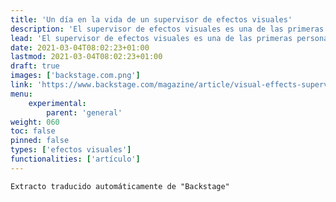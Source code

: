 ```yaml
---
title: 'Un día en la vida de un supervisor de efectos visuales'
description: 'El supervisor de efectos visuales es una de las primeras personas contratadas en una producción y suele ser una de las últimas en dejar de trabajar. Como tal, mi trabajo se divide en tres fases diferentes: preproducción, producción y postproducción. Mi jornada laboral varía considerablemente en función del trabajo, pero esto es lo que suele ser mi día en cada fase.'
lead: 'El supervisor de efectos visuales es una de las primeras personas contratadas en una producción y suele ser una de las últimas en dejar de trabajar. Como tal, mi trabajo se divide en tres fases diferentes: preproducción, producción y postproducción. Mi jornada laboral varía considerablemente en función del trabajo, pero esto es lo que suele ser mi día en cada fase.'
date: 2021-03-04T08:02:23+01:00
lastmod: 2021-03-04T08:02:23+01:00
draft: true
images: ['backstage.com.png']
link: 'https://www.backstage.com/magazine/article/visual-effects-supervisor-day-in-the-life-vfx-tim-burke-70727/'
menu:
    experimental:
        parent: 'general'
weight: 060
toc: false
pinned: false
types: ['efectos visuales']
functionalities: ['artículo']
---
```


```text
Extracto traducido automáticamente de "Backstage"
```
